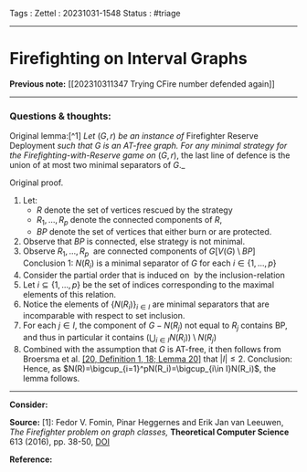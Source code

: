 Tags :
Zettel :  20231031-1548
Status : #triage 

-----

# Firefighting on Interval Graphs

**Previous note:** [[202310311347 Trying CFire number defended again]]

-----

### Questions & thoughts:

Original lemma:[^1] _Let_ $(G, r)$ _be an instance of_ Firefighter Reserve Deployment _such that $G$ is an AT-free graph. For any minimal strategy for the Firefighting-with-Reserve game on_ $(G, r)$, the last line of defence is the union of at most two minimal separators of $G$._

Original proof.
1. Let:
	 - $R$ denote the set of vertices rescued by the strategy 
	 - $R_1, \dots, R_p$ denote the connected components of $R$,
	 - $BP$ denote the set of vertices that either burn or are protected. 
2. Observe that $BP$ is connected, else strategy is not minimal. 
3. Observe $R_1, \dots, R_p$  are connected components of $G[V(G)\setminus BP]$
Conclusion 1: $N(R_i)$ is a minimal separator of $G$ for each $i\in\{1, \dots, p\}$
4. Consider the partial order that is induced on  by the inclusion-relation
5. Let $i\subseteq\{1, \dots, p\}$ be the set of indices corresponding to the maximal elements of this relation. 
6. Notice the elements of $\{N(R_i)\}_{i\in I}$ are minimal separators that are incomparable with respect to set inclusion. 
7. For each $j\in I$, the component of $G-N(R_j)$ not equal to $R_j$ contains BP, and thus in particular it contains $(\bigcup_{i\in I}N(R_i))\setminus N(R_j)$
8. Combined with the assumption that _G_ is AT-free, it then follows from Broersma et al. [[20, Definition 1, 18; Lemma 20]](https://www.sciencedirect.com/science/article/pii/S0304397515010853#br0200) that $|I|\leq2$.
Conclusion: Hence, as $N(R)=\bigcup_{i=1}^pN(R_i)=\bigcup_{i\in I}N(R_i)$, the lemma follows. 


-----
 
**Consider:**


**Source:** 
[1]: Fedor V. Fomin, Pinar Heggernes and Erik Jan van Leeuwen, _The Firefighter problem on graph classes,_ **Theoretical Computer Science** 613 (2016), pp. 38-50, [DOI](https://doi.org/10.1016/j.tcs.2015.11.024)


**Reference:** 

